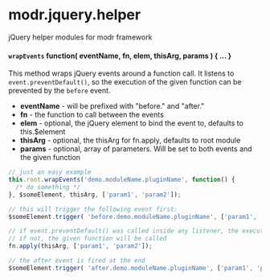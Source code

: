 # modr.jquery.helper
jQuery helper modules for modr framework


#### `wrapEvents` function( eventName, fn, elem, thisArg, params ) { ... }

This method wraps jQuery events around a function call. It listens to `event.preventDefault()`, 
so the execution of the given function can be prevented by the `before` event.  

- **eventName** - will be prefixed with "before." and "after."
- **fn** - the function to call between the events
- **elem** - optional, the jQuery element to bind the event to, defaults to this.$element
- **thisArg** - optional, the thisArg for fn.apply, defaults to root module
- **params** - optional, array of parameters. Will be set to both events and the given function
 

```js
// just an easy example
this.root.wrapEvents('demo.moduleName.pluginName', function() { 
  /* do something */ 
}, $someElement, thisArg, ['param1', 'param2']);

// this will trigger the following event first:
$someElement.trigger( 'before.demo.moduleName.pluginName', ['param1', 'param2'] );

// if event.preventDefault() was called inside any listener, the execution will stop here
// if not, the given function will be called 
fn.apply(thisArg, ['param1', 'param2']);

// the after event is fired at the end
$someElement.trigger( 'after.demo.moduleName.pluginName', ['param1', 'param2'] );
```